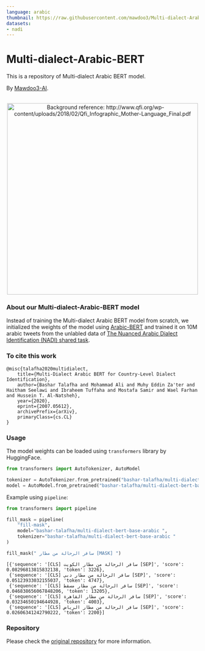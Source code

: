 ```yaml
---
language: arabic
thumbnail: https://raw.githubusercontent.com/mawdoo3/Multi-dialect-Arabic-BERT/master/multidialct_arabic_bert.png
datasets:
- nadi
---
```

# Multi-dialect-Arabic-BERT
This is a repository of Multi-dialect Arabic BERT model.

By [Mawdoo3-AI](https://ai.mawdoo3.com/). 

<p align="center">
    <br>
    <img src="https://raw.githubusercontent.com/mawdoo3/Multi-dialect-Arabic-BERT/master/multidialct_arabic_bert.png" alt="Background reference: http://www.qfi.org/wp-content/uploads/2018/02/Qfi_Infographic_Mother-Language_Final.pdf" width="500"/>
    <br>
<p>



### About our Multi-dialect-Arabic-BERT model
Instead of training the Multi-dialect Arabic BERT model from scratch, we initialized the weights of the model using [Arabic-BERT](https://github.com/alisafaya/Arabic-BERT) and trained it on 10M arabic tweets from the unlabled data of [The Nuanced Arabic Dialect Identification (NADI) shared task](https://sites.google.com/view/nadi-shared-task).

### To cite this work

```
@misc{talafha2020multidialect,
    title={Multi-Dialect Arabic BERT for Country-Level Dialect Identification},
    author={Bashar Talafha and Mohammad Ali and Muhy Eddin Za'ter and Haitham Seelawi and Ibraheem Tuffaha and Mostafa Samir and Wael Farhan and Hussein T. Al-Natsheh},
    year={2020},
    eprint={2007.05612},
    archivePrefix={arXiv},
    primaryClass={cs.CL}
}
```

### Usage
The model weights can be loaded using `transformers` library by HuggingFace.

```python
from transformers import AutoTokenizer, AutoModel

tokenizer = AutoTokenizer.from_pretrained("bashar-talafha/multi-dialect-bert-base-arabic")
model = AutoModel.from_pretrained("bashar-talafha/multi-dialect-bert-base-arabic")
```

Example using `pipeline`:

```python
from transformers import pipeline

fill_mask = pipeline(
    "fill-mask",
    model="bashar-talafha/multi-dialect-bert-base-arabic ",
    tokenizer="bashar-talafha/multi-dialect-bert-base-arabic "
)

fill_mask(" سافر الرحالة من مطار [MASK] ")
```
```
[{'sequence': '[CLS] سافر الرحالة من مطار الكويت [SEP]', 'score': 0.08296813815832138, 'token': 3226},
 {'sequence': '[CLS] سافر الرحالة من مطار دبي [SEP]', 'score': 0.05123933032155037, 'token': 4747},
 {'sequence': '[CLS] سافر الرحالة من مطار مسقط [SEP]', 'score': 0.046838656067848206, 'token': 13205},
 {'sequence': '[CLS] سافر الرحالة من مطار القاهرة [SEP]', 'score': 0.03234650194644928, 'token': 4003},
 {'sequence': '[CLS] سافر الرحالة من مطار الرياض [SEP]', 'score': 0.02606341242790222, 'token': 2200}]
```
### Repository
Please check the [original repository](https://github.com/mawdoo3/Multi-dialect-Arabic-BERT) for more information. 


